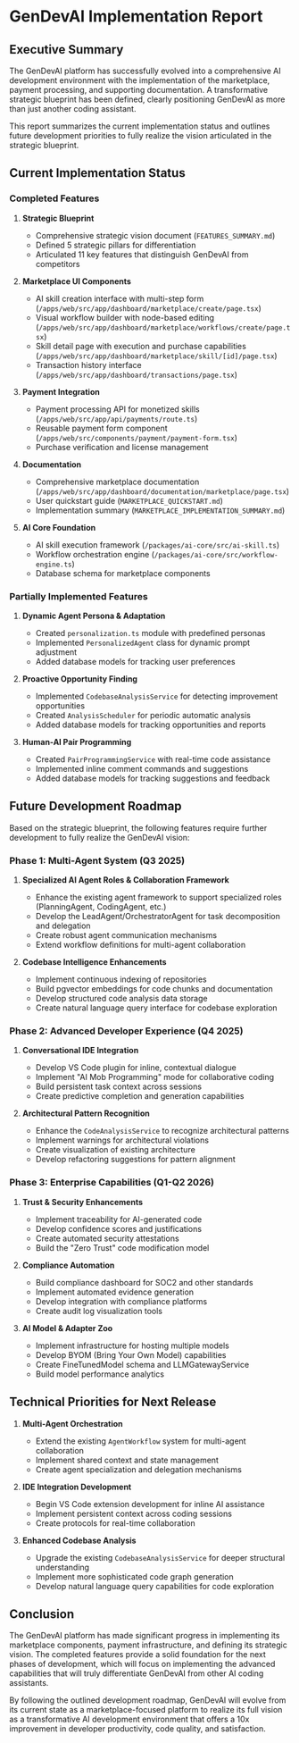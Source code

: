 # GenDevAI Implementation Report

## Executive Summary

The GenDevAI platform has successfully evolved into a comprehensive AI development environment with the implementation of the marketplace, payment processing, and supporting documentation. A transformative strategic blueprint has been defined, clearly positioning GenDevAI as more than just another coding assistant.

This report summarizes the current implementation status and outlines future development priorities to fully realize the vision articulated in the strategic blueprint.

## Current Implementation Status

### Completed Features

1. **Strategic Blueprint**
   - Comprehensive strategic vision document (`FEATURES_SUMMARY.md`)
   - Defined 5 strategic pillars for differentiation
   - Articulated 11 key features that distinguish GenDevAI from competitors

2. **Marketplace UI Components**
   - AI skill creation interface with multi-step form (`/apps/web/src/app/dashboard/marketplace/create/page.tsx`)
   - Visual workflow builder with node-based editing (`/apps/web/src/app/dashboard/marketplace/workflows/create/page.tsx`)
   - Skill detail page with execution and purchase capabilities (`/apps/web/src/app/dashboard/marketplace/skill/[id]/page.tsx`)
   - Transaction history interface (`/apps/web/src/app/dashboard/transactions/page.tsx`)

3. **Payment Integration**
   - Payment processing API for monetized skills (`/apps/web/src/app/api/payments/route.ts`)
   - Reusable payment form component (`/apps/web/src/components/payment/payment-form.tsx`)
   - Purchase verification and license management

4. **Documentation**
   - Comprehensive marketplace documentation (`/apps/web/src/app/dashboard/documentation/marketplace/page.tsx`)
   - User quickstart guide (`MARKETPLACE_QUICKSTART.md`)
   - Implementation summary (`MARKETPLACE_IMPLEMENTATION_SUMMARY.md`)

5. **AI Core Foundation**
   - AI skill execution framework (`/packages/ai-core/src/ai-skill.ts`)
   - Workflow orchestration engine (`/packages/ai-core/src/workflow-engine.ts`)
   - Database schema for marketplace components

### Partially Implemented Features

1. **Dynamic Agent Persona & Adaptation**
   - Created `personalization.ts` module with predefined personas
   - Implemented `PersonalizedAgent` class for dynamic prompt adjustment
   - Added database models for tracking user preferences

2. **Proactive Opportunity Finding**
   - Implemented `CodebaseAnalysisService` for detecting improvement opportunities
   - Created `AnalysisScheduler` for periodic automatic analysis
   - Added database models for tracking opportunities and reports

3. **Human-AI Pair Programming**
   - Created `PairProgrammingService` with real-time code assistance
   - Implemented inline comment commands and suggestions
   - Added database models for tracking suggestions and feedback

## Future Development Roadmap

Based on the strategic blueprint, the following features require further development to fully realize the GenDevAI vision:

### Phase 1: Multi-Agent System (Q3 2025)

1. **Specialized AI Agent Roles & Collaboration Framework**
   - Enhance the existing agent framework to support specialized roles (PlanningAgent, CodingAgent, etc.)
   - Develop the LeadAgent/OrchestratorAgent for task decomposition and delegation
   - Create robust agent communication mechanisms
   - Extend workflow definitions for multi-agent collaboration

2. **Codebase Intelligence Enhancements**
   - Implement continuous indexing of repositories
   - Build pgvector embeddings for code chunks and documentation
   - Develop structured code analysis data storage
   - Create natural language query interface for codebase exploration

### Phase 2: Advanced Developer Experience (Q4 2025)

1. **Conversational IDE Integration**
   - Develop VS Code plugin for inline, contextual dialogue
   - Implement "AI Mob Programming" mode for collaborative coding
   - Build persistent task context across sessions
   - Create predictive completion and generation capabilities

2. **Architectural Pattern Recognition**
   - Enhance the `CodeAnalysisService` to recognize architectural patterns
   - Implement warnings for architectural violations
   - Create visualization of existing architecture
   - Develop refactoring suggestions for pattern alignment

### Phase 3: Enterprise Capabilities (Q1-Q2 2026)

1. **Trust & Security Enhancements**
   - Implement traceability for AI-generated code
   - Develop confidence scores and justifications
   - Create automated security attestations
   - Build the "Zero Trust" code modification model

2. **Compliance Automation**
   - Build compliance dashboard for SOC2 and other standards
   - Implement automated evidence generation
   - Develop integration with compliance platforms
   - Create audit log visualization tools

3. **AI Model & Adapter Zoo**
   - Implement infrastructure for hosting multiple models
   - Develop BYOM (Bring Your Own Model) capabilities
   - Create FineTunedModel schema and LLMGatewayService
   - Build model performance analytics

## Technical Priorities for Next Release

1. **Multi-Agent Orchestration**
   - Extend the existing `AgentWorkflow` system for multi-agent collaboration
   - Implement shared context and state management
   - Create agent specialization and delegation mechanisms

2. **IDE Integration Development**
   - Begin VS Code extension development for inline AI assistance
   - Implement persistent context across coding sessions
   - Create protocols for real-time collaboration

3. **Enhanced Codebase Analysis**
   - Upgrade the existing `CodebaseAnalysisService` for deeper structural understanding
   - Implement more sophisticated code graph generation
   - Develop natural language query capabilities for code exploration

## Conclusion

The GenDevAI platform has made significant progress in implementing its marketplace components, payment infrastructure, and defining its strategic vision. The completed features provide a solid foundation for the next phases of development, which will focus on implementing the advanced capabilities that will truly differentiate GenDevAI from other AI coding assistants.

By following the outlined development roadmap, GenDevAI will evolve from its current state as a marketplace-focused platform to realize its full vision as a transformative AI development environment that offers a 10x improvement in developer productivity, code quality, and satisfaction.
